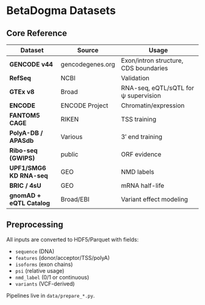 # BetaDogma Datasets

## Core Reference

| Dataset | Source | Usage |
|---------|--------|-------|
| **GENCODE v44** | gencodegenes.org | Exon/intron structure, CDS boundaries |
| **RefSeq** | NCBI | Validation |
| **GTEx v8** | Broad | RNA-seq, eQTL/sQTL for ψ supervision |
| **ENCODE** | ENCODE Project | Chromatin/expression |
| **FANTOM5 CAGE** | RIKEN | TSS training |
| **PolyA-DB / APASdb** | Various | 3′ end training |
| **Ribo-seq (GWIPS)** | public | ORF evidence |
| **UPF1/SMG6 KD RNA-seq** | GEO | NMD labels |
| **BRIC / 4sU** | GEO | mRNA half-life |
| **gnomAD + eQTL Catalog** | Broad/EBI | Variant effect modeling |

## Preprocessing

All inputs are converted to HDF5/Parquet with fields:
- `sequence` (DNA)
- `features` (donor/acceptor/TSS/polyA)
- `isoforms` (exon chains)
- `psi` (relative usage)
- `nmd_label` (0/1 or continuous)
- `variants` (VCF-derived)

Pipelines live in `data/prepare_*.py`.

